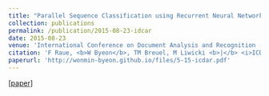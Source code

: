 ```yaml
---
title: "Parallel Sequence Classification using Recurrent Neural Networks and Alignment"
collection: publications
permalink: /publication/2015-08-23-idcar
date: 2015-08-23
venue: 'International Conference on Document Analysis and Recognition (ICDAR)'
citation: 'F Raue, <b>W Byeon</b>, TM Breuel, M Liwicki <b>|</b> <i>ICDAR 2015</i>'
paperurl: 'http://wonmin-byeon.github.io/files/5-15-icdar.pdf'
---
```

[[paper]](http://wonmin-byeon.github.io/files/5-15-icdar.pdf)
